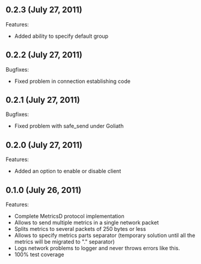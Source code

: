 ## 0.2.3 (July 27, 2011)

Features:

  - Added ability to specify default group

## 0.2.2 (July 27, 2011)

Bugfixes:

  - Fixed problem in connection establishing code

## 0.2.1 (July 27, 2011)

Bugfixes:

  - Fixed problem with safe_send under Goliath

## 0.2.0 (July 27, 2011)

Features:

  - Added an option to enable or disable client

## 0.1.0 (July 26, 2011)

Features:

  - Complete MetricsD protocol implementation
  - Allows to send multiple metrics in a single network packet
  - Splits metrics to several packets of 250 bytes or less
  - Allows to specify metrics parts separator (temporary solution until all the metrics will be migrated to "." separator)
  - Logs network problems to logger and never throws errors like this.
  - 100% test coverage